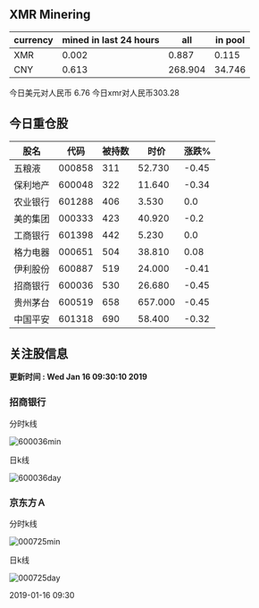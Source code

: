 ## XMR Minering

|currency|mined in last 24 hours|all|in pool|
|---|---|---|---|
|XMR|0.002|0.887|0.115|
|CNY|0.613|268.904|34.746|

今日美元对人民币 6.76	今日xmr对人民币303.28


## 今日重仓股 

|股名|代码|被持数|时价|涨跌%|
|---|---|---|---|---|
|五粮液|000858|311|52.730|-0.45|
|保利地产|600048|322|11.640|-0.34|
|农业银行|601288|406|3.530|0.0|
|美的集团|000333|423|40.920|-0.2|
|工商银行|601398|442|5.230|0.0|
|格力电器|000651|504|38.810|0.08|
|伊利股份|600887|519|24.000|-0.41|
|招商银行|600036|530|26.680|-0.45|
|贵州茅台|600519|658|657.000|-0.45|
|中国平安|601318|690|58.400|-0.32|

## 关注股信息
**更新时间 : Wed Jan 16 09:30:10 2019**
### 招商银行 
分时k线

![600036min](http://image.sinajs.cn/newchart/min/n/sh600036.gif)

日k线

![600036day](http://image.sinajs.cn/newchart/daily/n/sh600036.gif)

### 京东方Ａ 
分时k线

![000725min](http://image.sinajs.cn/newchart/min/n/sz000725.gif)

日k线

![000725day](http://image.sinajs.cn/newchart/daily/n/sz000725.gif)

2019-01-16 09:30